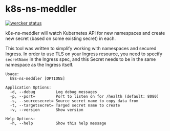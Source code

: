 # k8s-ns-meddler
[![wercker status](https://app.wercker.com/status/437468793eefe633f79a7e2fe535aaf0/s/master
"wercker status")](https://app.wercker.com/project/byKey/437468793eefe633f79a7e2fe535aaf0)

k8s-ns-meddler will watch Kubernetes API for new namespaces and create new
secret (based on some existing secret) in each.

This tool was written to simplify working with namespaces and secured Ingress.
In order to use TLS on your Ingress resource, you need to specify `secretName`
in the Ingress spec, and this Secret needs to be in the same namespace as
the Ingress itself.

```
Usage:
  k8s-ns-meddler [OPTIONS]

Application Options:
  -d, --debug         Log debug messages
  -p, --port=         Port to listen on for /health (default: 8080)
  -s, --sourcesecret= Source secret name to copy data from
  -t, --targetsecret= Targed secret name to create
  -v, --version       Show version

Help Options:
  -h, --help          Show this help message
```
